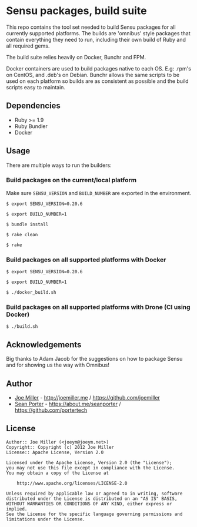 Sensu packages, build suite
===========================

This repo contains the tool set needed to build Sensu packages for all
currently supported platforms. The builds are 'omnibus' style packages
that contain everything they need to run, including their own build of
Ruby and all required gems.

The build suite relies heavily on Docker, Bunchr and FPM.

Docker containers are used to build packages native to each OS. E.g:
.rpm's on CentOS, and .deb's on Debian. Bunchr allows the same scripts
to be used on each platform so builds are as consistent as possible
and the build scripts easy to maintain.

Dependencies
------------

- Ruby >= 1.9
- Ruby Bundler
- Docker

Usage
-----

There are multiple ways to run the builders:

### Build packages on the current/local platform

Make sure `SENSU_VERSION` and `BUILD_NUMBER` are exported in the environment.

```
$ export SENSU_VERSION=0.20.6

$ export BUILD_NUMBER=1

$ bundle install

$ rake clean

$ rake
```

### Build packages on all supported platforms with Docker

```
$ export SENSU_VERSION=0.20.6

$ export BUILD_NUMBER=1

$ ./docker_build.sh
```

### Build packages on all supported platforms with Drone (CI using Docker)

```
$ ./build.sh
```

Acknowledgements
----------------

Big thanks to Adam Jacob for the suggestions on how to package Sensu and for
showing us the way with Omnibus!

Author
------

* [Joe Miller](https://twitter.com/miller_joe) - http://joemiller.me /  https://github.com/joemiller
* [Sean Porter](https://twitter.com/portertech) - https://about.me/seanporter / https://github.com/portertech

License
-------

    Author:: Joe Miller (<joeym@joeym.net>)
    Copyright:: Copyright (c) 2012 Joe Miller
    License:: Apache License, Version 2.0

    Licensed under the Apache License, Version 2.0 (the "License");
    you may not use this file except in compliance with the License.
    You may obtain a copy of the License at

        http://www.apache.org/licenses/LICENSE-2.0

    Unless required by applicable law or agreed to in writing, software
    distributed under the License is distributed on an "AS IS" BASIS,
    WITHOUT WARRANTIES OR CONDITIONS OF ANY KIND, either express or implied.
    See the License for the specific language governing permissions and
    limitations under the License.
